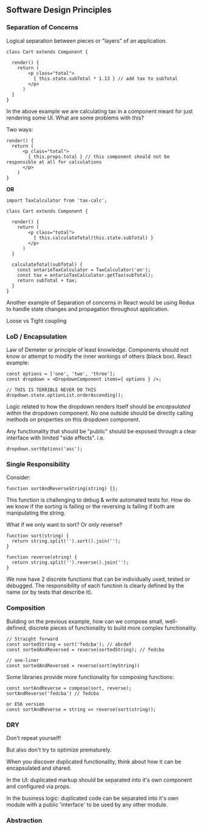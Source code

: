 ## Software Design Principles

### Separation of Concerns

Logical separation between pieces or "layers" of an application.
```(javascript)
class Cart extends Component {

  render() {
    return (
        <p class="total">
          { this.state.subTotal * 1.13 } // add tax to subTotal
        </p>
      )
  }
}
```
In the above example we are calculating tax in a component meant for just rendering some UI.
What are some problems with this?

Two ways:
```(javascript)
render() {
  return (
      <p class="total">
        { this.props.total } // this component should not be responsible at all for calculations
      </p>
    )
}
```
**OR**
```(javascript)
import TaxCalculator from 'tax-calc';

class Cart extends Component {

  render() {
    return (
        <p class="total">
          { this.calculateTotal(this.state.subTotal) }
        </p>
      )
  }

  calculateTotal(subTotal) {
    const ontarioTaxCalculator = TaxCalculator('on');
    const tax = ontarioTaxCalculator.getTax(subTotal);
    return subTotal + tax;
  }
}
```
Another example of Separation of concerns in React would be using Redux to handle state changes and propagation throughout application.

Loose vs Tight coupling

### LoD / Encapsulation

Law of Demeter or principle of least knowledge. Components should not know or attempt to modify the inner workings of others (black box).
React example:
```(javascript)
const options = ['one', 'two', 'three'];
const dropdown = <DropdownComponent items={ options } />;

// THIS IS TERRIBLE NEVER DO THIS
dropdown.state.optionList.orderAscending();
```
Logic related to how the dropdown renders itself should be *encapsulated* within the dropdown component.
No one outside should be directly calling methods on properties on this dropdown component.

Any functionality that should be "public" should be exposed through a clear interface with limited "side effects".
i.e.
```(javascript)
dropdown.sortOptions('asc');
```


### Single Responsibility

Consider:
```(javascript)
function sortAndReverseString(string) {};
```
This function is challenging to debug & write automated tests for. How do we know if the sorting is failing or the reversing is failing if both are manipulating the string.

What if we only want to sort? Or only reverse?
```(javascript)
function sort(string) {
  return string.split('').sort().join('');
}

function reverse(string) {
  return string.split('').reverse().join('');
}
```
We now have 2 discrete functions that can be individually used, tested or debugged.
The responsibility of each function is clearly defined by the name (or by tests that describe it).


### Composition

Building on the previous example, how can we compose small, well-defined, discrete pieces of functionality to build more complex functionality.

```(javascript)
// Straight forward
const sortedString = sort('fedcba'); // abcdef
const sortedAndReversed = reverse(sortedString); // fedcba

// one-liner
const sortedAndReversed = reverse(sort(myString))
```

Some libraries provide more functionality for composing functions:
```(javascript)
const sortAndReverse = compose(sort, reverse);
sortAndReverse('fedcba') // fedcba

or ES6 version
const sortAndReverse = string => reverse(sort(string));
```


### DRY

Don't repeat yourself!

But also don't try to optimize prematurely.

When you discover duplicated functionality, think about how it can be encapsulated and shared.

In the UI: duplicated markup should be separated into it's own component and configured via props.

In the business logic: duplicated code can be separated into it's own module with a public 'interface' to be used by any other module.


### Abstraction
